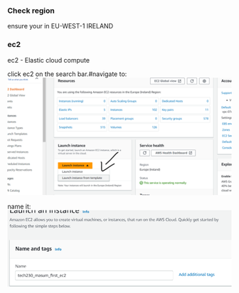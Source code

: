 ### Check region

ensure your in EU-WEST-1 IRELAND

### ec2

ec2 - Elastic cloud compute

click ec2 on the search bar.#navigate to:
![Alt text](images/Screenshot%202023-05-16%20150706.png)

name it:
![Alt text](images/Screenshot%202023-05-16%20150949.png)
